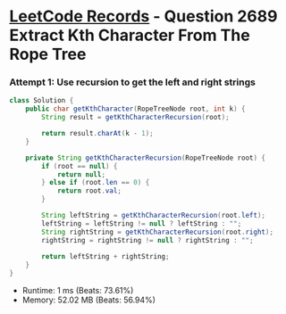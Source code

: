 # [LeetCode Records](../../README.md) - Question 2689 Extract Kth Character From The Rope Tree

### Attempt 1: Use recursion to get the left and right strings
```java
class Solution {
    public char getKthCharacter(RopeTreeNode root, int k) {
        String result = getKthCharacterRecursion(root);

        return result.charAt(k - 1);
    }

    private String getKthCharacterRecursion(RopeTreeNode root) {
        if (root == null) {
            return null;
        } else if (root.len == 0) {
            return root.val;
        }

        String leftString = getKthCharacterRecursion(root.left);
        leftString = leftString != null ? leftString : "";
        String rightString = getKthCharacterRecursion(root.right);
        rightString = rightString != null ? rightString : "";
        
        return leftString + rightString;
    }
}
```
- Runtime: 1 ms (Beats: 73.61%)
- Memory: 52.02 MB (Beats: 56.94%)

<br>
